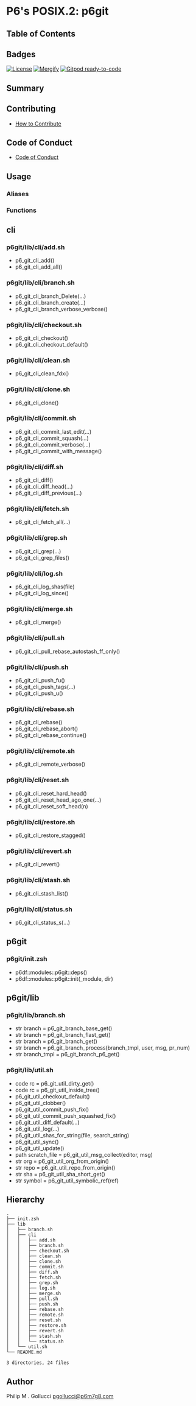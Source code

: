# P6's POSIX.2: p6git

## Table of Contents

## Badges

[![License](https://img.shields.io/badge/License-Apache%202.0-yellowgreen.svg)](https://opensource.org/licenses/Apache-2.0)
[![Mergify](https://img.shields.io/endpoint.svg?url=https://gh.mergify.io/badges//p6git/&style=flat)](https://mergify.io)
[![Gitpod ready-to-code](https://img.shields.io/badge/Gitpod-ready--to--code-blue?logo=gitpod)](<https://gitpod.io/#https://github.com//p6git>)

## Summary

## Contributing

- [How to Contribute](<https://github.com//.github/blob/main/CONTRIBUTING.md>)

## Code of Conduct

- [Code of Conduct](<https://github.com//.github/blob/main/CODE_OF_CONDUCT.md>)

## Usage

### Aliases

### Functions

## cli

### p6git/lib/cli/add.sh

- p6_git_cli_add()
- p6_git_cli_add_all()

### p6git/lib/cli/branch.sh

- p6_git_cli_branch_Delete(...)
- p6_git_cli_branch_create(...)
- p6_git_cli_branch_verbose_verbose()

### p6git/lib/cli/checkout.sh

- p6_git_cli_checkout()
- p6_git_cli_checkout_default()

### p6git/lib/cli/clean.sh

- p6_git_cli_clean_fdx()

### p6git/lib/cli/clone.sh

- p6_git_cli_clone()

### p6git/lib/cli/commit.sh

- p6_git_cli_commit_last_edit(...)
- p6_git_cli_commit_squash(...)
- p6_git_cli_commit_verbose(...)
- p6_git_cli_commit_with_message()

### p6git/lib/cli/diff.sh

- p6_git_cli_diff()
- p6_git_cli_diff_head(...)
- p6_git_cli_diff_previous(...)

### p6git/lib/cli/fetch.sh

- p6_git_cli_fetch_all(...)

### p6git/lib/cli/grep.sh

- p6_git_cli_grep(...)
- p6_git_cli_grep_files()

### p6git/lib/cli/log.sh

- p6_git_cli_log_shas(file)
- p6_git_cli_log_since()

### p6git/lib/cli/merge.sh

- p6_git_cli_merge()

### p6git/lib/cli/pull.sh

- p6_git_cli_pull_rebase_autostash_ff_only()

### p6git/lib/cli/push.sh

- p6_git_cli_push_fu()
- p6_git_cli_push_tags(...)
- p6_git_cli_push_u()

### p6git/lib/cli/rebase.sh

- p6_git_cli_rebase()
- p6_git_cli_rebase_abort()
- p6_git_cli_rebase_continue()

### p6git/lib/cli/remote.sh

- p6_git_cli_remote_verbose()

### p6git/lib/cli/reset.sh

- p6_git_cli_reset_hard_head()
- p6_git_cli_reset_head_ago_one(...)
- p6_git_cli_reset_soft_head(n)

### p6git/lib/cli/restore.sh

- p6_git_cli_restore_stagged()

### p6git/lib/cli/revert.sh

- p6_git_cli_revert()

### p6git/lib/cli/stash.sh

- p6_git_cli_stash_list()

### p6git/lib/cli/status.sh

- p6_git_cli_status_s(...)

## p6git

### p6git/init.zsh

- p6df::modules::p6git::deps()
- p6df::modules::p6git::init(_module, dir)

## p6git/lib

### p6git/lib/branch.sh

- str branch = p6_git_branch_base_get()
- str branch = p6_git_branch_flast_get()
- str branch = p6_git_branch_get()
- str branch = p6_git_branch_process(branch_tmpl, user, msg, pr_num)
- str branch_tmpl = p6_git_branch_p6_get()

### p6git/lib/util.sh

- code rc = p6_git_util_dirty_get()
- code rc = p6_git_util_inside_tree()
- p6_git_util_checkout_default()
- p6_git_util_clobber()
- p6_git_util_commit_push_fix()
- p6_git_util_commit_push_squashed_fix()
- p6_git_util_diff_default(...)
- p6_git_util_log(...)
- p6_git_util_shas_for_string(file, search_string)
- p6_git_util_sync()
- p6_git_util_update()
- path scratch_file = p6_git_util_msg_collect(editor, msg)
- str org = p6_git_util_org_from_origin()
- str repo = p6_git_util_repo_from_origin()
- str sha = p6_git_util_sha_short_get()
- str symbol = p6_git_util_symbolic_ref(ref)

## Hierarchy

```text
.
├── init.zsh
├── lib
│   ├── branch.sh
│   ├── cli
│   │   ├── add.sh
│   │   ├── branch.sh
│   │   ├── checkout.sh
│   │   ├── clean.sh
│   │   ├── clone.sh
│   │   ├── commit.sh
│   │   ├── diff.sh
│   │   ├── fetch.sh
│   │   ├── grep.sh
│   │   ├── log.sh
│   │   ├── merge.sh
│   │   ├── pull.sh
│   │   ├── push.sh
│   │   ├── rebase.sh
│   │   ├── remote.sh
│   │   ├── reset.sh
│   │   ├── restore.sh
│   │   ├── revert.sh
│   │   ├── stash.sh
│   │   └── status.sh
│   └── util.sh
└── README.md

3 directories, 24 files
```

## Author

Philip M . Gollucci <pgollucci@p6m7g8.com>
